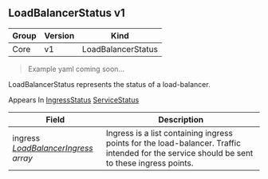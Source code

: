 ## LoadBalancerStatus v1

Group        | Version     | Kind
------------ | ---------- | -----------
Core | v1 | LoadBalancerStatus

> Example yaml coming soon...



LoadBalancerStatus represents the status of a load-balancer.

<aside class="notice">
Appears In  <a href="#ingressstatus-v1beta1">IngressStatus</a>  <a href="#servicestatus-v1">ServiceStatus</a> </aside>

Field        | Description
------------ | -----------
ingress <br /> *[LoadBalancerIngress](#loadbalanceringress-v1) array* | Ingress is a list containing ingress points for the load-balancer. Traffic intended for the service should be sent to these ingress points.

